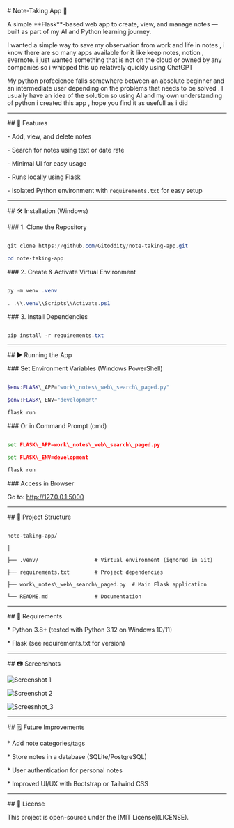 \# Note-Taking App 📝



A simple \*\*Flask\*\*-based web app to create, view, and manage notes — built as part of my AI and Python learning journey.  

I wanted a simple way to save my observation from work and life in  notes , i know there are so many apps available for it like keep notes, notion , evernote. i just wanted something that is not on the cloud or owned by any companies so i whipped this up relatively quickly using ChatGPT

My  python profecience falls somewhere between an absolute beginner and an intermediate user depending on the problems that needs to be solved . I usually have an idea of the solution so using AI and my own understanding of python i created this app , hope you find it as usefull as i did


---



\## 🚀 Features

\- Add, view, and delete notes

\- Search for notes using text or date rate

\- Minimal UI for easy usage

\- Runs locally using Flask

\- Isolated Python environment with `requirements.txt` for easy setup



---



\## 🛠 Installation (Windows)



\### 1. Clone the Repository

```powershell

git clone https://github.com/Gitoddity/note-taking-app.git

cd note-taking-app

````



\### 2. Create \& Activate Virtual Environment



```powershell

py -m venv .venv

. .\\.venv\\Scripts\\Activate.ps1

```



\### 3. Install Dependencies



```powershell

pip install -r requirements.txt

```



---



\## ▶️ Running the App



\### Set Environment Variables (Windows PowerShell)



```powershell

$env:FLASK\_APP="work\_notes\_web\_search\_paged.py"

$env:FLASK\_ENV="development"

flask run

```



\### Or in Command Prompt (cmd)



```cmd

set FLASK\_APP=work\_notes\_web\_search\_paged.py

set FLASK\_ENV=development

flask run

```



\### Access in Browser



Go to: http://127.0.0.1:5000



---



\## 📂 Project Structure



```

note-taking-app/

│

├── .venv/                  # Virtual environment (ignored in Git)

├── requirements.txt        # Project dependencies

├── work\_notes\_web\_search\_paged.py  # Main Flask application

└── README.md               # Documentation

```



---



\## 📌 Requirements



\* Python 3.8+ (tested with Python 3.12 on Windows 10/11)

\* Flask (see requirements.txt for version)



---



\## 📷 Screenshots



![Screenshot 1](https://github.com/user-attachments/assets/e8bbea8f-9e61-4aaa-9a3c-417c88e96888)


![Screenshot 2](https://github.com/user-attachments/assets/f8156ddd-de7d-4149-83c3-855b97adcf11)

![Screesnhot_3](https://github.com/user-attachments/assets/62fb4d14-a9ef-47b4-a5b8-8495ea805bec)



---



\## 🗒️ Future Improvements



\* Add note categories/tags

\* Store notes in a database (SQLite/PostgreSQL)

\* User authentication for personal notes

\* Improved UI/UX with Bootstrap or Tailwind CSS



---



\## 📜 License



This project is open-source under the \[MIT License](LICENSE).


